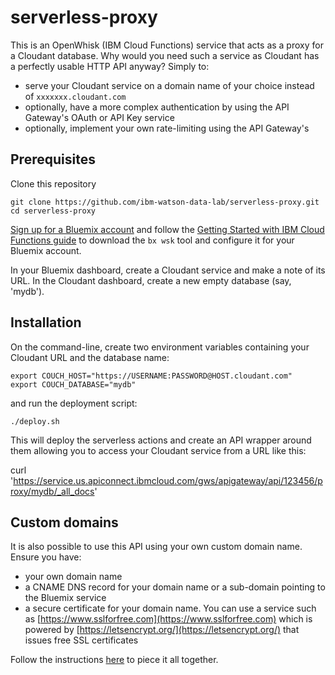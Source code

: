 # serverless-proxy

This is an OpenWhisk (IBM Cloud Functions) service that acts as a proxy for a Cloudant database. Why would you need such a service as Cloudant has a perfectly usable HTTP API anyway? Simply to:

- serve your Cloudant service on a domain name of your choice instead of `xxxxxxx.cloudant.com`
- optionally, have a more complex authentication by using the API Gateway's OAuth or API Key service
- optionally, implement your own rate-limiting using the API Gateway's 

## Prerequisites

Clone this repository

    git clone https://github.com/ibm-watson-data-lab/serverless-proxy.git
    cd serverless-proxy

[Sign up for a Bluemix account](https://bluemix.net) and follow the [Getting Started with IBM Cloud Functions guide](https://console.ng.bluemix.net/openwhisk/getting-started) to download the `bx wsk` tool and configure it for your Bluemix account.

In your Bluemix dashboard, create a Cloudant service and make a note of its URL. In the Cloudant dashboard, create a new empty database (say, 'mydb').

## Installation

On the command-line, create two environment variables containing your Cloudant URL and the database name:

    export COUCH_HOST="https://USERNAME:PASSWORD@HOST.cloudant.com"
    export COUCH_DATABASE="mydb"

and run the deployment script:

    ./deploy.sh

This will deploy the serverless actions and create an API wrapper around them allowing you to access your Cloudant service from a URL like this:

 curl 'https://service.us.apiconnect.ibmcloud.com/gws/apigateway/api/123456/proxy/mydb/_all_docs'

## Custom domains

It is also possible to use this API using your own custom domain name. Ensure you have:

- your own domain name
- a CNAME DNS record for your domain name or a sub-domain pointing to the Bluemix service
- a secure certificate for your domain name. You can use a service such as [https://www.sslforfree.com](https://www.sslforfree.com) which is powered by [https://letsencrypt.org/](https://letsencrypt.org/) that issues free SSL certificates

Follow the instructions [here](https://console.bluemix.net/docs/apis/management/manage_apis.html#custom_domains) to piece it all together. 
